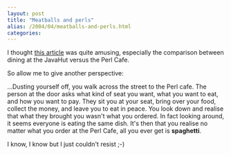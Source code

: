 ```yaml
---
layout: post
title: "Meatballs and perls"
alias: /2004/04/meatballs-and-perls.html
categories:
---
```

I thought [this article](http://www.linuxworld.com/story/44251.htm) was quite amusing, especially the comparison between dining at the JavaHut versus the Perl Cafe.

So allow me to give another perspective:

...Dusting yourself off, you walk across the street to the Perl cafe. The person at the door asks what kind of seat you want, what you want to eat, and how you want to pay. They sit you at your seat, bring over your food, collect the money, and leave you to eat in peace. You look down and realise that what they brought you wasn't what you ordered. In fact looking around, it seems everyone is eating the same dish. It's then that you realise no matter what you order at the Perl Cafe, all you ever get is **spaghetti**.

I know, I know but I just couldn't resist ;-)
